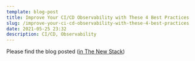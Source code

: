 ```yaml
---
template: blog-post
title: Improve Your CI/CD Observability with These 4 Best Practices
slug: /improve-your-ci-cd-observability-with-these-4-best-practices
date: 2021-05-25 23:32
description: CI/CD, Observability
---
```

Please find the blog posted 
(<a href="https://thenewstack.io/improve-your-ci-cd-observability-with-these-4-best-practices/" target="_blank">in The New Stack</a>)